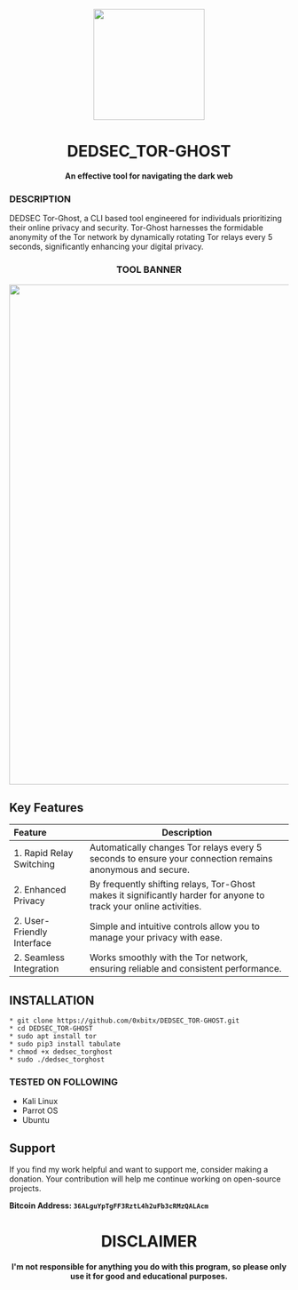 
<p align="center">
<img src="https://cdn.eteknix.com/wp-content/uploads/2015/05/Silk-Road-Marketplace-Camel-e1432984816910.png", width="200", height="200">
</p>

<h1 align="center"> DEDSEC_TOR-GHOST
</h1>

<p align="center">
  <b>An effective tool for navigating the dark web</b>
</p>

### DESCRIPTION
DEDSEC Tor-Ghost, a CLI based tool engineered for individuals prioritizing their online privacy and security. Tor-Ghost harnesses the formidable anonymity of the Tor network by dynamically rotating Tor relays every 5 seconds, significantly enhancing your digital privacy.

<h3 align="center"> TOOL BANNER </h3>
<p align="center">
<img src="https://github.com/0xbitx/DEDSEC_TOR-GHOST/assets/74537225/a2c64e5e-b6b0-4975-8085-8f19d6cec0de", width="900", height="900">
</p>

## Key Features

| Feature | Description                |
| :-------- | ------------------------- |
| 1. Rapid Relay Switching | Automatically changes Tor relays every 5 seconds to ensure your connection remains anonymous and secure. |
| 2. Enhanced Privacy |  By frequently shifting relays, Tor-Ghost makes it significantly harder for anyone to track your online activities. |
| 2.  User-Friendly Interface | Simple and intuitive controls allow you to manage your privacy with ease. |
| 2. Seamless Integration |Works smoothly with the Tor network, ensuring reliable and consistent performance. |

## INSTALLATION 
    * git clone https://github.com/0xbitx/DEDSEC_TOR-GHOST.git
    * cd DEDSEC_TOR-GHOST
    * sudo apt install tor
    * sudo pip3 install tabulate
    * chmod +x dedsec_torghost
    * sudo ./dedsec_torghost

### TESTED ON FOLLOWING
* Kali Linux 
* Parrot OS 
* Ubuntu

## Support

If you find my work helpful and want to support me, consider making a donation. Your contribution will help me continue working on open-source projects.

**Bitcoin Address: `36ALguYpTgFF3RztL4h2uFb3cRMzQALAcm`**

<h1 align="center"> DISCLAIMER </h1>

<h4 align="center">I'm not responsible for anything you do with this program, so please only use it for good and educational purposes. </h4>
